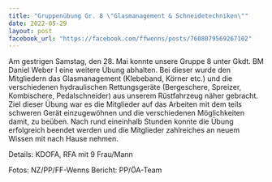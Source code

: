 ```yaml
---
title: "Gruppenübung Gr. 8 \"Glasmanagement & Schneidetechniken\""
date: 2022-05-29
layout: post
facebook_url: "https://facebook.com/ffwenns/posts/7608079569267102"
---
```


Am gestrigen Samstag, den 28. Mai konnte unsere Gruppe 8 unter Gkdt. BM Daniel Weber I eine weitere Übung abhalten. Bei dieser wurde den Mitgliedern das Glasmanagement (Klebeband, Körner etc.) und die verschiedenen hydraulischen Rettungsgeräte (Bergeschere, Spreizer, Kombischere, Pedalschneider) aus unserem Rüstfahrzeug näher gebracht. Ziel dieser Übung war es die Mitglieder auf das Arbeiten mit dem teils schweren Gerät einzugewöhnen und die verschiedenen Möglichkeiten damit, zu beüben. Nach rund eineinhalb Stunden konnte die Übung erfolgreich beendet werden und die Mitglieder zahlreiches an neuem Wissen mit nach Hause nehmen. 

 

Details:
KDOFA, RFA mit 9 Frau/Mann

Fotos: NZ/PP/FF-Wenns
Bericht: PP/ÖA-Team